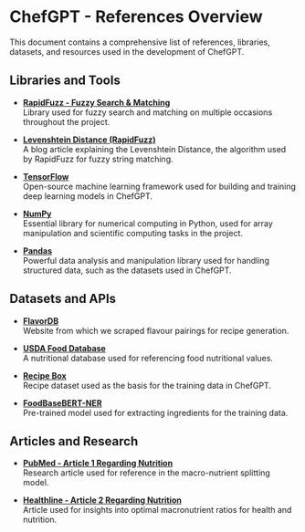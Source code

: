 # ChefGPT - References Overview

This document contains a comprehensive list of references, libraries, datasets, and resources used in the development of ChefGPT.

## Libraries and Tools

- **[RapidFuzz - Fuzzy Search & Matching](https://github.com/rapidfuzz/RapidFuzz)**  
  Library used for fuzzy search and matching on multiple occasions throughout the project.

- **[Levenshtein Distance (RapidFuzz)](https://medium.com/analytics-vidhya/fuzzy-matching-in-python-2def168dee4a)**  
  A blog article explaining the Levenshtein Distance, the algorithm used by RapidFuzz for fuzzy string matching.

- **[TensorFlow](https://www.tensorflow.org/)**  
  Open-source machine learning framework used for building and training deep learning models in ChefGPT.

- **[NumPy](https://numpy.org/)**  
  Essential library for numerical computing in Python, used for array manipulation and scientific computing tasks in the project.

- **[Pandas](https://pandas.pydata.org/)**  
  Powerful data analysis and manipulation library used for handling structured data, such as the datasets used in ChefGPT.

## Datasets and APIs

- **[FlavorDB](https://cosylab.iiitd.edu.in/flavordb2/#)**  
  Website from which we scraped flavour pairings for recipe generation.

- **[USDA Food Database](https://fdc.nal.usda.gov/)**  
  A nutritional database used for referencing food nutritional values.

- **[Recipe Box](https://github.com/rtlee9/recipe-box)**  
  Recipe dataset used as the basis for the training data in ChefGPT.

- **[FoodBaseBERT-NER](https://huggingface.co/Dizex/FoodBaseBERT-NER)**  
  Pre-trained model used for extracting ingredients for the training data.

## Articles and Research

- **[PubMed - Article 1 Regarding Nutrition](https://pubmed.ncbi.nlm.nih.gov/15107010/)**  
  Research article used for reference in the macro-nutrient splitting model.

- **[Healthline - Article 2 Regarding Nutrition](https://www.healthline.com/nutrition/best-macronutrient-ratio?utm_source=chatgpt.com)**  
  Article used for insights into optimal macronutrient ratios for health and nutrition.
